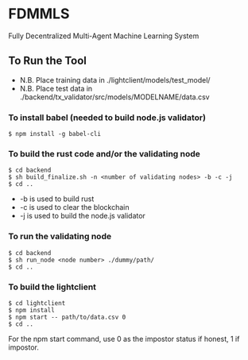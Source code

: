 # FDMMLS
Fully Decentralized Multi-Agent Machine Learning System

## To Run the Tool
- N.B. Place training data in ./lightclient/models/test_model/
- N.B. Place test data in ./backend/tx_validator/src/models/MODELNAME/data.csv
### To install babel (needed to build node.js validator)
``` shell
$ npm install -g babel-cli
```
### To build the rust code and/or the validating node
``` shell
$ cd backend
$ sh build_finalize.sh -n <number of validating nodes> -b -c -j 
$ cd ..
````
- -b is used to build rust
- -c is used to clear the blockchain
- -j is used to build the node.js validator

### To run the validating node
``` shell
$ cd backend
$ sh run_node <node number> ./dummy/path/
$ cd ..
````
### To build the lightclient 
``` shell
$ cd lightclient
$ npm install
$ npm start -- path/to/data.csv 0
$ cd ..
```
For the npm start command, use 0 as the impostor status if honest, 1 if impostor. 

